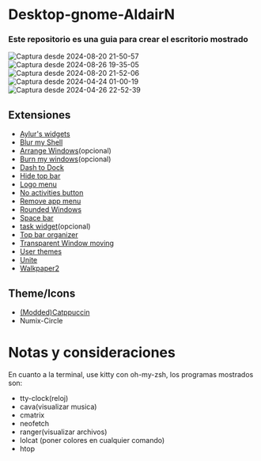 # Desktop-gnome-AldairN
### Este repositorio es una guia para crear el escritorio mostrado

![Captura desde 2024-08-20 21-50-57](https://github.com/user-attachments/assets/c26268f3-22f4-4d9c-a590-d46095e353dc)
![Captura desde 2024-08-26 19-35-05](https://github.com/user-attachments/assets/d6a02f5d-9bb6-4281-b09b-5ed143670f3f)
![Captura desde 2024-08-20 21-52-06](https://github.com/user-attachments/assets/b7711be6-a271-492d-9e3f-a0a93a6f4517)
![Captura desde 2024-04-24 01-00-19](https://github.com/AldairN/Desktop-gnome-AldairN/assets/157073386/30663621-3bb3-4250-b44d-7306ae621979)
![Captura desde 2024-04-26 22-52-39](https://github.com/AldairN/Desktop-gnome-AldairN/assets/157073386/93128c31-bbc0-4fcb-97e6-24d7d80d2e06)
## Extensiones
- [Aylur's widgets](https://extensions.gnome.org/extension/5338/aylurs-widgets/)
- [Blur my Shell](https://extensions.gnome.org/extension/3193/blur-my-shell/)
- [Arrange Windows](https://extensions.gnome.org/extension/1604/arrange-windows/)(opcional)
- [Burn my windows](https://extensions.gnome.org/extension/4679/burn-my-windows/)(opcional)
- [Dash to Dock](https://extensions.gnome.org/extension/307/dash-to-dock/)
- [Hide top bar](https://extensions.gnome.org/extension/545/hide-top-bar/)
- [Logo menu](https://extensions.gnome.org/extension/4451/logo-menu/)
- [No activities button](https://extensions.gnome.org/extension/3184/no-activities-button/)
- [Remove app menu](https://extensions.gnome.org/extension/3906/remove-app-menu/)
- [Rounded Windows](https://extensions.gnome.org/extension/5237/rounded-window-corners/)
- [Space bar](https://extensions.gnome.org/extension/5090/space-bar/)
- [task widget](https://extensions.gnome.org/extension/3569/task-widget/)(opcional)
- [Top bar organizer](https://extensions.gnome.org/extension/4356/top-bar-organizer/)
- [Transparent Window moving](https://extensions.gnome.org/extension/1446/transparent-window-moving/)
- [User themes](https://extensions.gnome.org/extension/19/user-themes/)
- [Unite](https://extensions.gnome.org/extension/1287/unite/)
- [Walkpaper2](https://extensions.gnome.org/extension/5267/walkpaper2/)
## Theme/Icons
- [(Modded)Catppuccin](https://github.com/ART3MISTICAL/dotfiles/tree/main/theme)
- Numix-Circle
# Notas y consideraciones
En cuanto a la terminal, use kitty con oh-my-zsh, los programas mostrados son:
- tty-clock(reloj)
- cava(visualizar musica)
- cmatrix
- neofetch
- ranger(visualizar archivos)
- lolcat (poner colores en cualquier comando)
- htop
